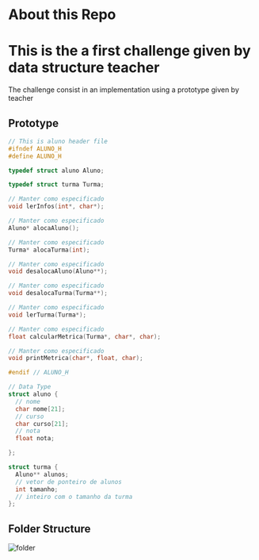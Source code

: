 # About this Repo

# This is the a first challenge given by data structure teacher

The challenge consist in an implementation using a prototype given by teacher

## Prototype

```c
// This is aluno header file
#ifndef ALUNO_H
#define ALUNO_H

typedef struct aluno Aluno;

typedef struct turma Turma;

// Manter como especificado
void lerInfos(int*, char*);

// Manter como especificado
Aluno* alocaAluno();

// Manter como especificado
Turma* alocaTurma(int);

// Manter como especificado
void desalocaAluno(Aluno**);

// Manter como especificado
void desalocaTurma(Turma**);

// Manter como especificado
void lerTurma(Turma*);

// Manter como especificado
float calcularMetrica(Turma*, char*, char);

// Manter como especificado
void printMetrica(char*, float, char);

#endif // ALUNO_H

// Data Type
struct aluno {
  // nome
  char nome[21];
  // curso
  char curso[21];
  // nota
  float nota;

};

struct turma {
  Aluno** alunos;
  // vetor de ponteiro de alunos
  int tamanho;
  // inteiro com o tamanho da turma
};


```

## Folder Structure

![folder](https://github.com/varlson/Aluno/assets/54964917/b261d8e1-2544-448a-ab3c-38bd84574953)
